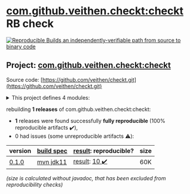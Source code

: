 [com.github.veithen.checkt:checkt](https://search.maven.org/artifact/com.github.veithen.checkt/checkt/) RB check
=======

[![Reproducible Builds](https://reproducible-builds.org/images/logos/rb.svg) an independently-verifiable path from source to binary code](https://reproducible-builds.org/)

## Project: [com.github.veithen.checkt:checkt](https://search.maven.org/artifact/com.github.veithen.checkt/checkt/)

Source code: [https://github.com/veithen/checkt.git](https://github.com/veithen/checkt.git)

<details><summary>This project defines 4 modules:</summary>

* [com.github.veithen.checkt:checkt](https://search.maven.org/artifact/com.github.veithen.checkt/checkt/)
* [com.github.veithen.checkt:checkt-annotation-processor](https://search.maven.org/artifact/com.github.veithen.checkt/checkt-annotation-processor/)
* [com.github.veithen.checkt:checkt-annotations](https://search.maven.org/artifact/com.github.veithen.checkt/checkt-annotations/)
* [com.github.veithen.checkt:test](https://search.maven.org/artifact/com.github.veithen.checkt/test/)
</details>

rebuilding **1 releases** of com.github.veithen.checkt:checkt:
- **1** releases were found successfully **fully reproducible** (100% reproducible artifacts :heavy_check_mark:),
- 0 had issues (some unreproducible artifacts :warning:):

| version | [build spec](/BUILDSPEC.md) | [result](https://reproducible-builds.org/docs/jvm/): reproducible? | size |
| -- | --------- | ------ | -- |
| [0.1.0](https://search.maven.org/artifact/com.github.veithen.checkt/checkt/0.1.0/pom) | [mvn jdk11](checkt-0.1.0.buildspec) | [result](checkt-0.1.0.buildinfo): [10 :heavy_check_mark: ](checkt-0.1.0.buildcompare) | 60K |

<i>(size is calculated without javadoc, that has been excluded from reproducibility checks)</i>
